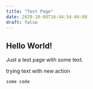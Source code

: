 ```yaml
---
title: "Test Page"
date: 2020-10-08T16:44:54-04:00
draft: false
---
```


## Hello World!

Just a test page with some text.

trying text with new action


```
some code
```


